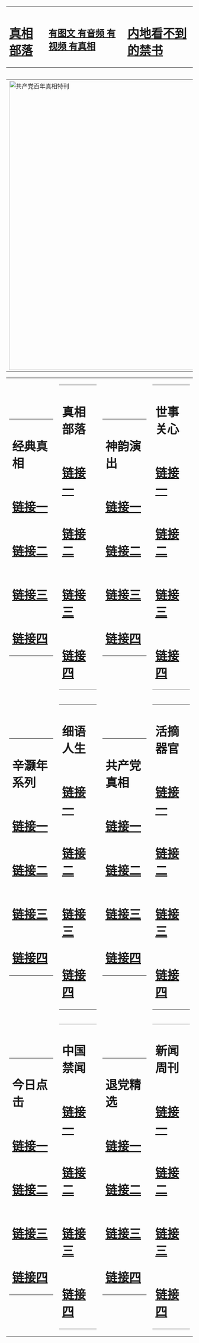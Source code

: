 <table><tr><td><H1><a href="http://t.cn/Rab2wBE">真相部落</a></H1></td><td><H2><a href="http://t.cn/RXHd6Lb">有图文 有音频 有视频 有真相</a></H2><td><H1><a href="http://t.cn/RazRIIn"> 内地看不到的禁书</a></H1></td></table><table><table><tr><td><a href="http://t.cn/RXHdXFL"><img src="http://6976.h25.brianfu.org/zx/bngcd/gcdbnzx.jpg" width="780"  border="0" alt="共产党百年真相特刊"></a></td></tr></table><table><tr><td><table><tr><td ><h1>经典真相</h1></td></tr><tr><td><h1>  <a href="http://t.cn/RXHdiFg" target=_blank>链接一</a>  </h1></td></tr><tr><td><h1>  <a href="http://t.cn/RXHdiFg" target=_blank>链接二</a>  </h1></td></tr><tr><td><h1>  <a href="http://po.st/o9uvuK" target=_blank>链接三</a>  </h1></td></tr><tr><td><h1>  <a href="http://po.st/jwRPoW" target=_blank>链接四</a>  </h1></td></tr></table></td><td><table><tr><td ><h1>真相部落</h1></td></tr><tr><td><h1>  <a href="http://t.cn/RXEWMaT" target=_blank>链接一</a>  </h1></td></tr><tr><td><h1>  <a href="http://t.cn/RXElgnC" target=_blank>链接二</a>  </h1></td></tr><tr><td><h1>  <a href="http://po.st/H5mQhN" target=_blank>链接三</a>  </h1></td></tr><tr><td><h1>  <a href="http://po.st/zdsqqi" target=_blank>链接四</a>  </h1></td></tr></table></td><td><table><tr><td ><h1>神韵演出</h1></td></tr><tr><td><h1>  <a href="http://t.cn/RXHdsYP" target=_blank>链接一</a>  </h1></td></tr><tr><td><h1>  <a href="http://t.cn/RXHdeZx" target=_blank>链接二</a>  </h1></td></tr><tr><td><h1>  <a href="http://t.cn/RXHd1ZT" target=_blank>链接三</a>  </h1></td></tr><tr><td><h1>  <a href="http://po.st/6sche3" target=_blank>链接四</a>  </h1></td></tr></table></td><td><table><tr><td ><h1>世事关心</h1></td></tr><tr><td><h1>  <a href="http://t.cn/RXHgZym" target=_blank>链接一</a>  </h1></td></tr><tr><td><h1>  <a href="http://t.cn/RXHdYF1" target=_blank>链接二</a>  </h1></td></tr><tr><td><h1>  <a href="http://t.cn/RXElKdj" target=_blank>链接三</a>  </h1></td></tr><tr><td><h1>  <a href="http://po.st/v6rYDr" target=_blank>链接四</a>  </h1></td></tr></table></td></tr><tr><td><table><tr><td ><h1>辛灏年系列</h1></td></tr><tr><td><h1>  <a href="http://t.cn/RXElkUX" target=_blank>链接一</a>  </h1></td></tr><tr><td><h1>  <a href="http://t.cn/RXHdEcM" target=_blank>链接二</a>  </h1></td></tr><tr><td><h1>  <a href="http://po.st/LDiDMo" target=_blank>链接三</a>  </h1></td></tr><tr><td><h1>  <a href="http://po.st/TN5egp" target=_blank>链接四</a>  </h1></td></tr></table></td><td><table><tr><td ><h1>细语人生</h1></td></tr><tr><td><h1>  <a href="http://t.cn/RXHgZdr" target=_blank>链接一</a>  </h1></td></tr><tr><td><h1>  <a href="http://t.cn/RXHdO8S" target=_blank>链接二</a>  </h1></td></tr><tr><td><h1>  <a href="http://po.st/hRIgBq" target=_blank>链接三</a>  </h1></td></tr><tr><td><h1>  <a href="http://po.st/hRIgBq" target=_blank>链接四</a>  </h1></td></tr></table></td><td><table><tr><td ><h1>共产党真相</h1></td></tr><tr><td><h1>  <a href="http://t.cn/RXHdXFL" target=_blank>链接一</a>  </h1></td></tr><tr><td><h1>  <a href="http://t.cn/RazR2XV" target=_blank>链接二</a>  </h1></td></tr><tr><td><h1>  <a href="http://po.st/rRpcJF" target=_blank>链接三</a>  </h1></td></tr><tr><td><h1>  <a href="http://po.st/3mfdOh" target=_blank>链接四</a>  </h1></td></tr></table></td><td><table><tr><td ><h1>活摘器官</h1></td></tr><tr><td><h1>  <a href="http://t.cn/RXHdHWQ" target=_blank>链接一</a>  </h1></td></tr><tr><td><h1>  <a href="http://t.cn/RXHdxIr" target=_blank>链接二</a>  </h1></td></tr><tr><td><h1>  <a href="http://po.st/17ZyXG" target=_blank>链接三</a>  </h1></td></tr><tr><td><h1>  <a href="http://t.cn/RXHdx6i" target=_blank>链接四</a>  </h1></td></tr></table></td></tr><tr><td><table><tr><td ><h1>今日点击</h1></td></tr><tr><td><h1>  <a href="http://t.cn/RXHghZv" target=_blank>链接一</a>  </h1></td></tr><tr><td><h1>  <a href="http://t.cn/RazQUab" target=_blank>链接二</a>  </h1></td></tr><tr><td><h1>  <a href="http://po.st/UQkyvg" target=_blank>链接三</a>  </h1></td></tr><tr><td><h1>  <a href="http://t.cn/RXEl52C" target=_blank>链接四</a>  </h1></td></tr></table></td><td><table><tr><td ><h1>中国禁闻</h1></td></tr><tr><td><h1>  <a href="http://t.cn/RXHdNfN" target=_blank>链接一</a>  </h1></td></tr><tr><td><h1>  <a href="http://t.cn/RXHdNfN" target=_blank>链接二</a>  </h1></td></tr><tr><td><h1>  <a href="http://po.st/tHmv7g" target=_blank>链接三</a>  </h1></td></tr><tr><td><h1>  <a href="http://t.cn/RXHdQf6" target=_blank>链接四</a>  </h1></td></tr></table></td><td><table><tr><td ><h1>退党精选</h1></td></tr><tr><td><h1>  <a href="http://t.cn/RXHdQTC" target=_blank>链接一</a>  </h1></td></tr><tr><td><h1>  <a href="http://t.cn/RXHdNQ9" target=_blank>链接二</a>  </h1></td></tr><tr><td><h1>  <a href="http://po.st/O079Xk" target=_blank>链接三</a>  </h1></td></tr><tr><td><h1>  <a href="http://t.cn/RXHdlnG" target=_blank>链接四</a>  </h1></td></tr></table></td><td><table><tr><td ><h1>新闻周刊</h1></td></tr><tr><td><h1>  <a href="http://t.cn/RXHddpT" target=_blank>链接一</a>  </h1></td></tr><tr><td><h1>  <a href="http://t.cn/RXHdJde" target=_blank>链接二</a>  </h1></td></tr><tr><td><h1>  <a href="http://po.st/ka7KV6" target=_blank>链接三</a>  </h1></td></tr><tr><td><h1>  <a href="http://t.cn/Rab2boy" target=_blank>链接四</a>  </h1></td></tr></table></td></tr></table>
